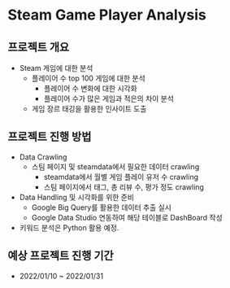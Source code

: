 # Steam Game Player Analysis

## 프로젝트 개요
- Steam 게임에 대한 분석
  - 플레이어 수 top 100 게임에 대한 분석
    - 플레이어 수 변화에 대한 시각화
    - 플레이어 수가 많은 게임과 적은의 차이 분석
  - 게임 장르 태깅을 활용한 인사이트 도출

## 프로젝트 진행 방법
- Data Crawling
  - 스팀 페이지 및 steamdata에서 필요한 데이터 crawling
    - steamdata에서 월별 게임 플레이 유저 수 crawling
    - 스팀 페이지에서 태그, 총 리뷰 수, 평가 정도 crawling
- Data Handling 및 시각화를 위한 준비
  - Google Big Query를 활용한 데이터 추출 실시
  - Google Data Studio 연동하여 해당 테이블로 DashBoard 작성
- 키워드 분석은 Python 활용 예정.

## 예상 프로젝트 진행 기간
- 2022/01/10 ~ 2022/01/31
